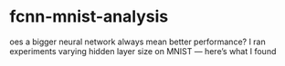 # fcnn-mnist-analysis
oes a bigger neural network always mean better performance? I ran experiments varying hidden layer size on MNIST — here’s what I found 
